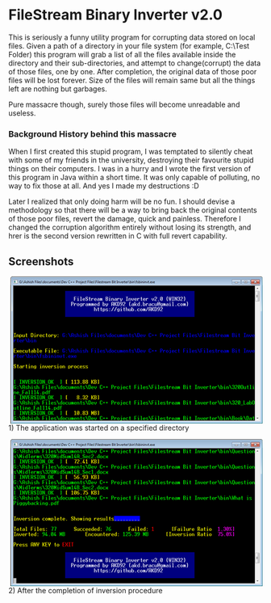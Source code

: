 # FileStream Binary Inverter v2.0

This is seriously a funny utility program for corrupting data stored on local files. Given a path of a directory in your file system (for example, C:\Test Folder) this program will grab a list of all the files available inside the directory and their sub-directories, and attempt to change(corrupt) the data of those files, one by one. After completion, the original data of those poor files will be lost forever. Size of the files will remain same but all the things left are nothing but garbages.

Pure massacre though, surely those files will become unreadable and useless.

### Background History behind this massacre
When I first created this stupid program, I was temptated to silently cheat with some of my friends in the university, destroying their favourite stupid things on their computers. I was in a hurry and I wrote the first version of this program in Java within a short time. It was only capable of polluting, no way to fix those at all. And yes I made my destructions :D

Later I realized that only doing harm will be no fun. I should devise a methodology so that there will be a way to bring back the original contents of those poor files, revert the damage, quick and painless. Therefore I changed the corruption algorithm entirely without losing its strength, and hrer is the second version rewritten in C with full revert capability.

## Screenshots

<img align="right" width="500px" src="https://github.com/AKD92/FileStream-Binary-Inverter/raw/master/fscrn_1.png">
<br>1) The application was started on a specified directory</br>


<p>
<img align="right" width="500px" src="https://github.com/AKD92/FileStream-Binary-Inverter/raw/master/fscrn_2.png">
<br>2) After the completion of inversion procedure</br>
</p>
